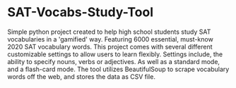 # SAT-Vocabs-Study-Tool

Simple python project created to help high school students study SAT vocabularies in a 'gamified' way.
Featuring 6000 essential, must-know 2020 SAT vocabulary words. This project comes with several different customizable settings to allow users to learn flexibly. Settings include, the ability to specify nouns, verbs or adjectives. As well as a standard mode, and a flash-card mode. The tool utilizes BeautifulSoup to scrape vocabulary words off the web, and stores the data as CSV file.

